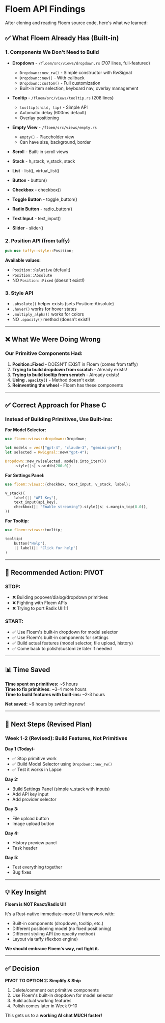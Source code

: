 # Floem API Findings

After cloning and reading Floem source code, here's what we learned:

## ✅ What Floem Already Has (Built-in)

### 1. Components We Don't Need to Build
- **Dropdown** - `/floem/src/views/dropdown.rs` (707 lines, full-featured)
  - `Dropdown::new_rw()` - Simple constructor with RwSignal
  - `Dropdown::new()` - With callback
  - `Dropdown::custom()` - Full customization
  - Built-in item selection, keyboard nav, overlay management
  
- **Tooltip** - `/floem/src/views/tooltip.rs` (208 lines)
  - `tooltip(child, tip)` - Simple API
  - Automatic delay (600ms default)
  - Overlay positioning
  
- **Empty View** - `/floem/src/views/empty.rs`
  - `empty()` - Placeholder view
  - Can have size, background, border
  
- **Scroll** - Built-in scroll views
- **Stack** - h_stack, v_stack, stack
- **List** - list(), virtual_list()
- **Button** - button()
- **Checkbox** - checkbox()
- **Toggle Button** - toggle_button()
- **Radio Button** - radio_button()
- **Text Input** - text_input()
- **Slider** - slider()

### 2. Position API (from taffy)
```rust
pub use taffy::style::Position;
```

**Available values:**
- `Position::Relative` (default)
- `Position::Absolute`
- NO `Position::Fixed` (doesn't exist!)

### 3. Style API
- `.absolute()` helper exists (sets Position::Absolute)
- `.hover()` works for hover states
- `.multiply_alpha()` works for colors
- NO `.opacity()` method (doesn't exist!)

---

## ❌ What We Were Doing Wrong

### Our Primitive Components Had:
1. **Position::Fixed** - DOESN'T EXIST in Floem (comes from taffy)
2. **Trying to build dropdown from scratch** - Already exists!
3. **Trying to build tooltip from scratch** - Already exists!
4. **Using `.opacity()`** - Method doesn't exist
5. **Reinventing the wheel** - Floem has these components

---

## ✅ Correct Approach for Phase C

### Instead of Building Primitives, Use Built-ins:

**For Model Selector:**
```rust
use floem::views::dropdown::Dropdown;

let models = vec!["gpt-4", "claude-3", "gemini-pro"];
let selected = RwSignal::new("gpt-4");

Dropdown::new_rw(selected, models.into_iter())
    .style(|s| s.width(200.0))
```

**For Settings Panel:**
```rust
use floem::views::{checkbox, text_input, v_stack, label};

v_stack((
    label(|| "API Key"),
    text_input(api_key),
    checkbox(|| "Enable streaming").style(|s| s.margin_top(8.0)),
))
```

**For Tooltip:**
```rust
use floem::views::tooltip;

tooltip(
    button("Help"),
    || label(|| "Click for help")
)
```

---

## 🎯 Recommended Action: PIVOT

### STOP:
- ❌ Building popover/dialog/dropdown primitives
- ❌ Fighting with Floem APIs
- ❌ Trying to port Radix UI 1:1

### START:
- ✅ Use Floem's built-in dropdown for model selector
- ✅ Use Floem's built-in components for settings
- ✅ Build actual features (model selector, file upload, history)
- ✅ Come back to polish/customize later if needed

---

## 📊 Time Saved

**Time spent on primitives:** ~5 hours  
**Time to fix primitives:** ~3-4 more hours  
**Time to build features with built-ins:** ~2-3 hours  

**Net saved:** ~6 hours by switching now!

---

## 🚀 Next Steps (Revised Plan)

### Week 1-2 (Revised): Build Features, Not Primitives

**Day 1 (Today):**
- ✅ Stop primitive work
- ✅ Build Model Selector using `Dropdown::new_rw()`
- ✅ Test it works in Lapce

**Day 2:**
- Build Settings Panel (simple v_stack with inputs)
- Add API key input
- Add provider selector

**Day 3:**
- File upload button
- Image upload button

**Day 4:**
- History preview panel
- Task header

**Day 5:**
- Test everything together
- Bug fixes

---

## 💡 Key Insight

**Floem is NOT React/Radix UI!**

It's a Rust-native immediate-mode UI framework with:
- Built-in components (dropdown, tooltip, etc.)
- Different positioning model (no fixed positioning)
- Different styling API (no opacity method)
- Layout via taffy (flexbox engine)

**We should embrace Floem's way, not fight it.**

---

## ✅ Decision

**PIVOT TO OPTION 2: Simplify & Ship**

1. Delete/comment out primitive components
2. Use Floem's built-in dropdown for model selector
3. Build actual working features
4. Polish comes later in Week 9-10

This gets us to a **working AI chat MUCH faster!**
